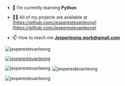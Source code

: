 

- 🌱 I’m currently learning **Python**

- 👨‍💻 All of my projects are available at [https://github.com/Jesperestevanleong](https://github.com/Jesperestevanleong)

- 📫 How to reach me **Jesperleong.work@gmail.com**

<p align="left"> <img src="https://komarev.com/ghpvc/?username=jesperestevanleong&label=Profile%20views&color=0e75b6&style=flat" alt="jesperestevanleong" /> </p>

<p align="left"> <a href="https://github.com/ryo-ma/github-profile-trophy"><img src="https://github-profile-trophy.vercel.app/?username=jesperestevanleong" alt="jesperestevanleong" /></a> </p>

<p><img align="left" src="https://github-readme-stats.vercel.app/api/top-langs?username=jesperestevanleong&show_icons=true&locale=en&layout=compact" alt="jesperestevanleong" /></p>

<p>&nbsp;<img align="center" src="https://github-readme-stats.vercel.app/api?username=jesperestevanleong&show_icons=true&locale=en" alt="jesperestevanleong" /></p>

<p><img align="center" src="https://github-readme-streak-stats.herokuapp.com/?user=jesperestevanleong&" alt="jesperestevanleong" /></p>
